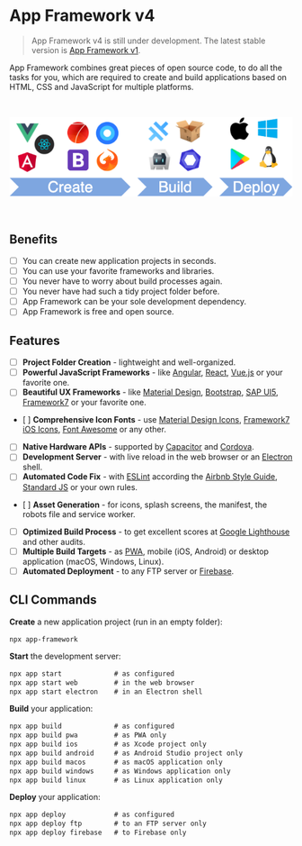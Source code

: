 # App Framework v4

> App Framework v4 is still under development. The latest stable version is [App Framework v1](https://github.com/scriptPilot/app-framework/blob/v1/README.md).

App Framework combines great pieces of open source code, to do all the tasks for you, which are required to create and build applications based on HTML, CSS and JavaScript for multiple platforms.

&nbsp;

![Development Process](images/process.png)

&nbsp;

## Benefits

- [ ] You can create new application projects in seconds.
- [ ] You can use your favorite frameworks and libraries.
- [ ] You never have to worry about build processes again.
- [ ] You never have had such a tidy project folder before.
- [ ] App Framework can be your sole development dependency.
- [ ] App Framework is free and open source.

## Features

- [ ] **Project Folder Creation** - lightweight and well-organized.
- [ ] **Powerful JavaScript Frameworks** - like [Angular](https://angular.io/), [React](https://reactjs.org/), [Vue.js](https://vuejs.org/) or your favorite one.
- [ ] **Beautiful UX Frameworks** - like [Material Design](https://material.io/), [Bootstrap](https://getbootstrap.com/), [SAP UI5](https://sap.github.io/ui5-webcomponents/), [Framework7](https://framework7.io/) or your favorite one.
- [ ] **Comprehensive Icon Fonts** - use [Material Design Icons](https://material.io/tools/icons/?style=baseline), [Framework7 iOS Icons](https://framework7.io/icons/), [Font Awesome](https://fontawesome.com/) or any other.
- [ ] **Native Hardware APIs** - supported by [Capacitor](https://capacitor.ionicframework.com/) and [Cordova](https://cordova.apache.org/).
- [ ] **Development Server** - with live reload in the web browser or an [Electron](https://electronjs.org/) shell.
- [ ] **Automated Code Fix** - with [ESLint](https://eslint.org/) according the [Airbnb Style Guide](https://github.com/airbnb/javascript), [Standard JS](https://standardjs.com/) or your own rules.
- [ ] **Asset Generation** - for icons, splash screens, the manifest, the robots file and service worker.
- [ ] **Optimized Build Process** - to get excellent scores at [Google Lighthouse](https://developers.google.com/web/tools/lighthouse/) and other audits.
- [ ] **Multiple Build Targets** - as [PWA](https://developers.google.com/web/progressive-web-apps/), mobile (iOS, Android) or desktop application (macOS, Windows, Linux).
- [ ] **Automated Deployment** - to any FTP server or [Firebase](https://firebase.google.com/).

## CLI Commands

**Create** a new application project (run in an empty folder):

```
npx app-framework
```

**Start** the development server:

```
npx app start             # as configured
npx app start web         # in the web browser
npx app start electron    # in an Electron shell
```

**Build** your application:

```
npx app build             # as configured
npx app build pwa         # as PWA only
npx app build ios         # as Xcode project only
npx app build android     # as Android Studio project only
npx app build macos       # as macOS application only
npx app build windows     # as Windows application only
npx app build linux       # as Linux application only
```

**Deploy** your application:

```
npx app deploy            # as configured
npx app deploy ftp        # to an FTP server only
npx app deploy firebase   # to Firebase only
```
